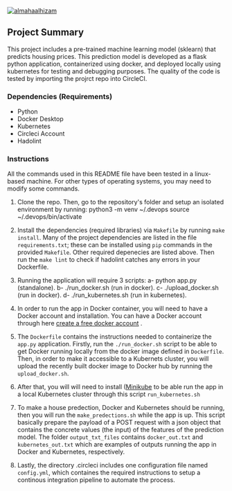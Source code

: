 [![almahaalhizam](https://circleci.com/gh/almahaalhizam/DevOps_Microservices.svg?style=svg)](https://github.com/almahaalhizam/DevOps_Microservices/tree/master)

## Project Summary

This project includes a pre-trained machine learning model (sklearn) that predicts housing prices. This prediction model is developed as a flask python application, containerized using docker, and deployed locally using kubernetes for testing and debugging purposes. The quality of the code is tested by importing the projrct repo into CircleCI.

### Dependencies (Requirements)
- Python
- Docker Desktop
- Kubernetes
- Circleci Account
- Hadolint


### Instructions 
All the commands used in this README file have been tested in a linux-based machine. For other types of operating systems, you may need to modify some commands. 

  1) Clone the repo. Then, go to the repository's folder and setup an isolated environment by running:
    python3 -m venv ~/.devops
    source ~/.devops/bin/activate

  2) Install the dependencies (required libraries) via `Makefile` by running `make install`. Many of the project dependencies are listed in the file `requirements.txt`; these can be installed using `pip` commands in the provided `Makefile`. Other required depenecies are listed above. Then run the `make lint` to check if hadolint catches any errors in your Dockerfile.


  3) Running the application will require 3 scripts:
      a- python app.py (standalone).
      b- ./run_docker.sh (run in docker).
      c- ./upload_docker.sh (run in docker).
      d- ./run_kubernetes.sh (run in kubernetes).
      
  4) In order to run the app in Docker container, you will need to have a Docker account and installation. You can have a Docker account through here [create a free docker account](https://hub.docker.com/signup) .
  
  5) The `Dockerfile` contains the instructions needed to containerize the `app.py` application. Firstly, run the `./run_docker.sh` script to be able to get Docker running locally from the docker image defined in `Dockerfile`. Then, in order to make it accessible to a Kubernets cluster, you will upload the recently built docker image to Docker hub by running the `upload_docker.sh`. 
  
  6) After that, you will will need to install ([Minikube](https://kubernetes.io/docs/tasks/tools/install-minikube/) to be able run the app in a local Kubernetes cluster through this script `run_kubernetes.sh`
  
  7) To make a house predection, Docker and Kubernetes should be running, then you will run the `make_predections.sh` while the app is up. This script basically prepare the payload of a POST request with a json object that contains the concrete values (the input) of the features of the prediction model. The folder `output_txt_files` contains `docker_out.txt` and `kubernetes_out.txt` which are examples of outputs running the app in Docker and Kubernetes, respectively.
    
  8) Lastly, the directory .circleci includes one configuration file named `config.yml`, which containes the required instructions to setup a continous integration pipeline to automate the process.
     
  

